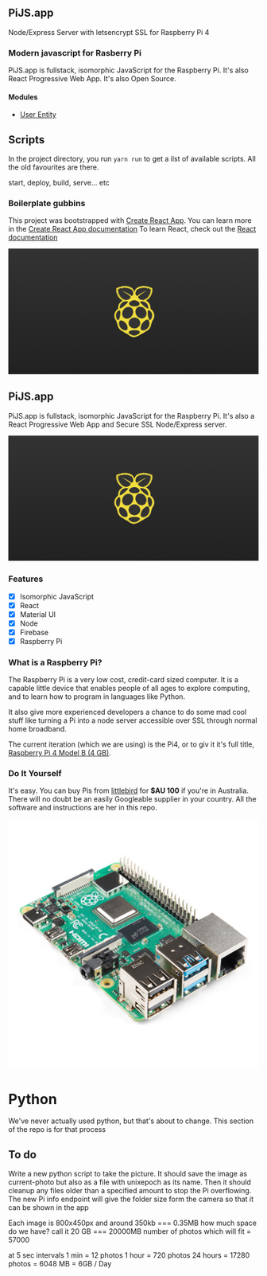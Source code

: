 ## PiJS.app

Node/Express Server with letsencrypt SSL for Raspberry Pi 4

### Modern javascript for Rasberry Pi

PiJS.app is fullstack, isomorphic JavaScript for the Raspberry Pi.
It's also React Progressive Web App. It's also Open Source.

#### Modules

- [User Entity](https://listingslab.com/userentity)

## Scripts

In the project directory, you run `yarn run` to get a ilst of available scripts. All the old favourites are there.

start, deploy, build, serve... etc

### Boilerplate gubbins

This project was bootstrapped with [Create React App](https://github.com/facebook/create-react-app).
You can learn more in the [Create React App documentation](https://facebook.github.io/create-react-app/docs/getting-started)
To learn React, check out the [React documentation](https://reactjs.org/)

![PiJS](public/png/twitter-card.png "PiJS")


## PiJS.app

PiJS.app is fullstack, isomorphic JavaScript for the Raspberry Pi. 
It's also a React Progressive Web App and Secure SSL Node/Express server.

![PiJS](react/public/png/twitter-card.png "PiJS")

### Features

- [x] Isomorphic JavaScript
- [x] React
- [x] Material UI
- [x] Node
- [x] Firebase
- [x] Raspberry Pi

### What is a Raspberry Pi?

The Raspberry Pi is a very low cost, credit-card sized computer. It is a capable little device that enables people of all ages to explore computing, and to learn how to program in languages like Python.

It also give more experienced developers a chance to do some mad cool stuff like turning a Pi into a node server accessible over SSL through normal home broadband.

The current iteration (which we are using) is the Pi4, or to giv it it's full title, [Raspberry Pi 4 Model B (4 GB)](https://www.littlebird.com.au/products/raspberry-pi-4-model-b-4-gb).

### Do It Yourself

It's easy. You can buy Pis from [littlebird](https://www.littlebird.com.au/) for **\$AU 100** if you're in Australia. There will no doubt be an easily Googleable supplier in your country. All the software and instructions are her in this repo.

![Rapberry Pi 4](react/public/jpg/Pi_4_Model_B__4_GB.jpg "Rapberry Pi 4")

# Python

We've never actually used python, but that's about to change.
This section of the repo is for that process

## To do

Write a new python script to take the picture. It should save the image as current-photo but also as a file with unixepoch as its name. Then it should cleanup any files older than a specified amount to stop the Pi overflowing. The new Pi info endpoint will give the folder size form the camera so that it can be shown in the app

Each image is 800x450px and around 350kb === 0.35MB
how much space do we have? call it 20 GB === 20000MB
number of photos which will fit = 57000

at 5 sec intervals
1 min = 12 photos
1 hour = 720 photos
24 hours = 17280 photos = 6048 MB = 6GB / Day